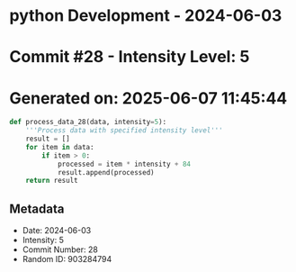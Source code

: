 ﻿# python Development - 2024-06-03
# Commit #28 - Intensity Level: 5
# Generated on: 2025-06-07 11:45:44
```python
def process_data_28(data, intensity=5):
    '''Process data with specified intensity level'''
    result = []
    for item in data:
        if item > 0:
            processed = item * intensity + 84
            result.append(processed)
    return result
```
## Metadata
- Date: 2024-06-03
- Intensity: 5
- Commit Number: 28
- Random ID: 903284794
